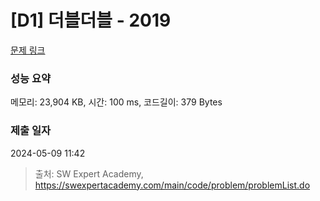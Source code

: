 # [D1] 더블더블 - 2019 

[문제 링크](https://swexpertacademy.com/main/code/problem/problemDetail.do?contestProbId=AV5QDEX6AqwDFAUq) 

### 성능 요약

메모리: 23,904 KB, 시간: 100 ms, 코드길이: 379 Bytes

### 제출 일자

2024-05-09 11:42



> 출처: SW Expert Academy, https://swexpertacademy.com/main/code/problem/problemList.do